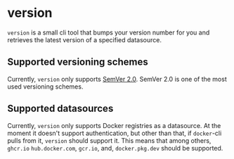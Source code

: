 # version

`version` is a small cli tool that bumps your version number for you and retrieves the latest version of a specified
datasource.

## Supported versioning schemes

Currently, `version` only supports [SemVer 2.0](https://semver.org/). SemVer 2.0 is one of the most used versioning schemes.

## Supported datasources

Currently, `version` only supports Docker registries as a datasource. At the moment it doesn't support authentication, but
other than that, if `docker`-cli pulls from it, `version` should support it. This means that among others, `ghcr.io` `hub.docker.com`,
`gcr.io`, and, `docker.pkg.dev` should be supported.
